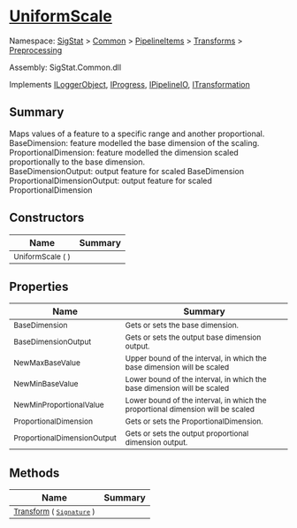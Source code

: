 # [UniformScale](./UniformScale.md)

Namespace: [SigStat]() > [Common](./../../../README.md) > [PipelineItems]() > [Transforms]() > [Preprocessing](./README.md)

Assembly: SigStat.Common.dll

Implements [ILoggerObject](./../../../ILoggerObject.md), [IProgress](./../../../Helpers/IProgress.md), [IPipelineIO](./../../../Pipeline/IPipelineIO.md), [ITransformation](./../../../ITransformation.md)

## Summary
Maps values of a feature to a specific range and another proportional.  <br>BaseDimension: feature modelled the base dimension of the scaling. <br>ProportionalDimension: feature modelled the dimension scaled proportionally to the base dimension. <br>BaseDimensionOutput: output feature for scaled BaseDimension<br>ProportionalDimensionOutput: output feature for scaled ProportionalDimension

## Constructors

| Name | Summary | 
| --- | --- | 
| <sub>UniformScale (  )</sub>| <sub></sub>| <br>


## Properties

| Name | Summary | 
| --- | --- | 
| <sub>BaseDimension</sub>| <sub>Gets or sets the base dimension.</sub>| <br>
| <sub>BaseDimensionOutput</sub>| <sub>Gets or sets the output base dimension output.</sub>| <br>
| <sub>NewMaxBaseValue</sub>| <sub>Upper bound of the interval, in which the base dimension will be scaled</sub>| <br>
| <sub>NewMinBaseValue</sub>| <sub>Lower bound of the interval, in which the base dimension will be scaled</sub>| <br>
| <sub>NewMinProportionalValue</sub>| <sub>Lower bound of the interval, in which the proportional dimension will be scaled</sub>| <br>
| <sub>ProportionalDimension</sub>| <sub>Gets or sets the ProportionalDimension.</sub>| <br>
| <sub>ProportionalDimensionOutput</sub>| <sub>Gets or sets the output proportional dimension output.</sub>| <br>


## Methods

| Name | Summary | 
| --- | --- | 
| <sub>[Transform](./Methods/UniformScale-100663845.md) ( [`Signature`](./../../../Signature.md) )</sub>| <sub></sub>| <br>


